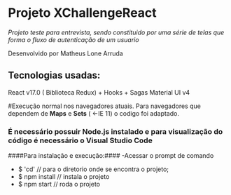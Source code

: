 # Projeto XChallengeReact #
*Projeto teste para entrevista, sendo constituido por uma série de telas que forma o fluxo de autenticação de um usuario*

Desenvolvido por Matheus Lone Arruda

## Tecnologias usadas: ##
React v17.0 ( Biblioteca Redux) + Hooks + Sagas
Material UI v4

#Execução normal nos navegadores atuais.
Para navegadores que dependem de **Maps** e **Sets** ( <-IE 11) o codigo foi adaptado.

### É necessário possuir Node.js instalado e para visualização do código é necessário o Visual Studio Code ### 

####Para instalação e execução:####
-Acessar o prompt de comando
- $ 'cd' // para o diretorio onde se encontra o projeto;
- $ npm install // instala o projeto
- $ npm start // roda o projeto




